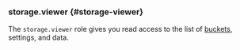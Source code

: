 ### storage.viewer {#storage-viewer}

The `storage.viewer` role gives you read access to the list of [buckets](../storage/concepts/bucket.md), settings, and data.